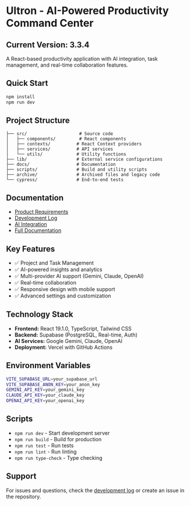 # Ultron - AI-Powered Productivity Command Center

## Current Version: 3.3.4

A React-based productivity application with AI integration, task management, and real-time collaboration features.

## Quick Start

```bash
npm install
npm run dev
```

## Project Structure

```
├── src/                    # Source code
│   ├── components/         # React components
│   ├── contexts/          # React Context providers
│   ├── services/          # API services
│   └── utils/             # Utility functions
├── lib/                   # External service configurations
├── docs/                  # Documentation
├── scripts/               # Build and utility scripts
├── archive/               # Archived files and legacy code
└── cypress/               # End-to-end tests
```

## Documentation

- [Product Requirements](docs/prd.md)
- [Development Log](docs/claude.md)
- [AI Integration](docs/gemini.md)
- [Full Documentation](docs/README.md)

## Key Features

- ✅ Project and Task Management
- ✅ AI-powered insights and analytics
- ✅ Multi-provider AI support (Gemini, Claude, OpenAI)
- ✅ Real-time collaboration
- ✅ Responsive design with mobile support
- ✅ Advanced settings and customization

## Technology Stack

- **Frontend:** React 19.1.0, TypeScript, Tailwind CSS
- **Backend:** Supabase (PostgreSQL, Real-time, Auth)
- **AI Services:** Google Gemini, Claude, OpenAI
- **Deployment:** Vercel with GitHub Actions

## Environment Variables

```bash
VITE_SUPABASE_URL=your_supabase_url
VITE_SUPABASE_ANON_KEY=your_anon_key
GEMINI_API_KEY=your_gemini_key
CLAUDE_API_KEY=your_claude_key
OPENAI_API_KEY=your_openai_key
```

## Scripts

- `npm run dev` - Start development server
- `npm run build` - Build for production
- `npm run test` - Run tests
- `npm run lint` - Run linting
- `npm run type-check` - Type checking

## Support

For issues and questions, check the [development log](docs/claude.md) or create an issue in the repository.
